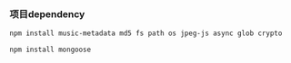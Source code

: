 ### 项目dependency

```bash
npm install music-metadata md5 fs path os jpeg-js async glob crypto

npm install mongoose
